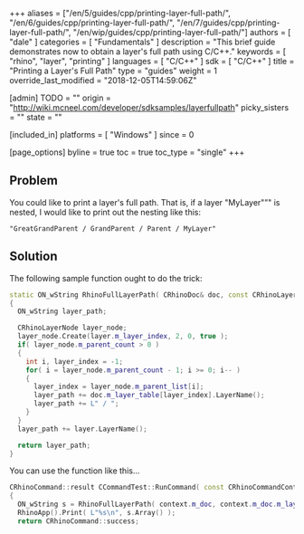 +++
aliases = ["/en/5/guides/cpp/printing-layer-full-path/", "/en/6/guides/cpp/printing-layer-full-path/", "/en/7/guides/cpp/printing-layer-full-path/", "/en/wip/guides/cpp/printing-layer-full-path/"]
authors = [ "dale" ]
categories = [ "Fundamentals" ]
description = "This brief guide demonstrates now to obtain a layer's full path using C/C++."
keywords = [ "rhino", "layer", "printing" ]
languages = [ "C/C++" ]
sdk = [ "C/C++" ]
title = "Printing a Layer's Full Path"
type = "guides"
weight = 1
override_last_modified = "2018-12-05T14:59:06Z"

[admin]
TODO = ""
origin = "http://wiki.mcneel.com/developer/sdksamples/layerfullpath"
picky_sisters = ""
state = ""

[included_in]
platforms = [ "Windows" ]
since = 0

[page_options]
byline = true
toc = true
toc_type = "single"
+++

 
## Problem

You could like to print a layer's full path.  That is, if a layer "MyLayer"”" is nested, I would like to print out the nesting like this:

`"GreatGrandParent / GrandParent / Parent / MyLayer"`

## Solution

The following sample function ought to do the trick:

```cpp
static ON_wString RhinoFullLayerPath( CRhinoDoc& doc, const CRhinoLayer& layer )
{
  ON_wString layer_path;

  CRhinoLayerNode layer_node;
  layer_node.Create(layer.m_layer_index, 2, 0, true );
  if( layer_node.m_parent_count > 0 )
  {
    int i, layer_index = -1;
    for( i = layer_node.m_parent_count - 1; i >= 0; i-- )
    {
      layer_index = layer_node.m_parent_list[i];
      layer_path += doc.m_layer_table[layer_index].LayerName();
      layer_path += L" / ";
    }
  }
  layer_path += layer.LayerName();

  return layer_path;
}
```

You can use the function like this...

```cpp
CRhinoCommand::result CCommandTest::RunCommand( const CRhinoCommandContext& context )
{
  ON_wString s = RhinoFullLayerPath( context.m_doc, context.m_doc.m_layer_table.CurrentLayer() );
  RhinoApp().Print( L"%s\n", s.Array() );
  return CRhinoCommand::success;
```
